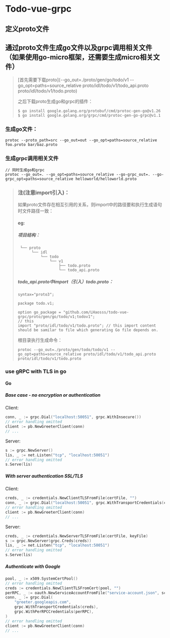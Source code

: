 # Todo-vue-grpc

## 定义proto文件

## 通过proto文件生成go文件以及grpc调用相关文件（如果使用go-micro框架，还需要生成micro相关文件）

> [首先需要下载proto](--go_out=./proto/gen/go/todo/v1 --go_opt=paths=source_relative proto/idl/todo/v1/todo_api.proto proto/idl/todo/v1/todo.proto)
>
> 之后下载proto生成go和grpc的插件：
>
> ```
> $ go install google.golang.org/protobuf/cmd/protoc-gen-go@v1.26
> $ go install google.golang.org/grpc/cmd/protoc-gen-go-grpc@v1.1
> ```

### 生成go文件：

```
protoc --proto_path=src --go_out=out --go_opt=paths=source_relative foo.proto bar/baz.proto
```

### 生成grpc调用相关文件

```
// 同时生成go和grpc
protoc --go_out=. --go_opt=paths=source_relative --go-grpc_out=. --go-grpc_opt=paths=source_relative helloworld/helloworld.proto
```

> ### **注(注意import引入)：**
>
> 如果proto文件存在相互引用的关系，则import中的路径要和执行生成语句时文件路径一致：
>
> #### eg:
>
> ##### 项目结构：
>
> ```
>  └── proto
>       └── idl
>           └── todo
>               └── v1
>                   ├── todo.proto
>                   └── todo_api.proto
> ```
>
> ##### todo_api.proto中import（引入）todo.proto：
>
> ```
> syntax="proto3";
> 
> package todo.v1;
> 
> option go_package = "github.com/LHaosss/todo-vue-grpc/proto/gen/go/todo/v1;todov1";
> // this
> import "proto/idl/todo/v1/todo.proto"; // this import content should be samilar to file which generating Go file depends on.
> ```
>
> 根目录执行生成命令：
>
> ```
> protoc --go_out=./proto/gen/todo/todo/v1 --go_opt=paths=source_relative proto/idl/todo/v1/todo_api.proto proto/idl/todo/v1/todo.proto
> ```



### use gRPC with TLS in go

#### Go

##### Base case - no encryption or authentication

Client:

```go
conn, _ := grpc.Dial("localhost:50051", grpc.WithInsecure())
// error handling omitted
client := pb.NewGreeterClient(conn)
// ...
```

Server:

```go
s := grpc.NewServer()
lis, _ := net.Listen("tcp", "localhost:50051")
// error handling omitted
s.Serve(lis)
```

##### With server authentication SSL/TLS

Client:

```go
creds, _ := credentials.NewClientTLSFromFile(certFile, "")
conn, _ := grpc.Dial("localhost:50051", grpc.WithTransportCredentials(creds))
// error handling omitted
client := pb.NewGreeterClient(conn)
// ...
```

Server:

```go
creds, _ := credentials.NewServerTLSFromFile(certFile, keyFile)
s := grpc.NewServer(grpc.Creds(creds))
lis, _ := net.Listen("tcp", "localhost:50051")
// error handling omitted
s.Serve(lis)
```

##### Authenticate with Google

```go
pool, _ := x509.SystemCertPool()
// error handling omitted
creds := credentials.NewClientTLSFromCert(pool, "")
perRPC, _ := oauth.NewServiceAccountFromFile("service-account.json", scope)
conn, _ := grpc.Dial(
	"greeter.googleapis.com",
	grpc.WithTransportCredentials(creds),
	grpc.WithPerRPCCredentials(perRPC),
)
// error handling omitted
client := pb.NewGreeterClient(conn)
// ...
```
